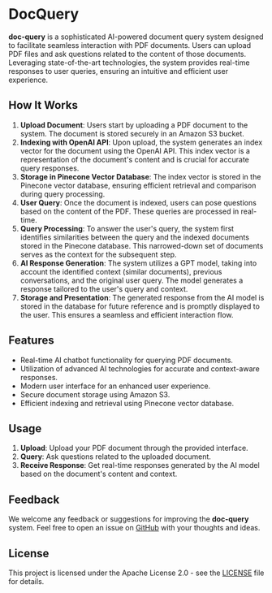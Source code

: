 # DocQuery

**doc-query** is a sophisticated AI-powered document query system designed to facilitate seamless interaction with PDF documents. Users can upload PDF files and ask questions related to the content of those documents. Leveraging state-of-the-art technologies, the system provides real-time responses to user queries, ensuring an intuitive and efficient user experience.

## How It Works

1. **Upload Document**: Users start by uploading a PDF document to the system. The document is stored securely in an Amazon S3 bucket.
2. **Indexing with OpenAI API**: Upon upload, the system generates an index vector for the document using the OpenAI API. This index vector is a representation of the document's content and is crucial for accurate query responses.
3. **Storage in Pinecone Vector Database**: The index vector is stored in the Pinecone vector database, ensuring efficient retrieval and comparison during query processing.
4. **User Query**: Once the document is indexed, users can pose questions based on the content of the PDF. These queries are processed in real-time.
5. **Query Processing**: To answer the user's query, the system first identifies similarities between the query and the indexed documents stored in the Pinecone database. This narrowed-down set of documents serves as the context for the subsequent step.
6. **AI Response Generation**: The system utilizes a GPT model, taking into account the identified context (similar documents), previous conversations, and the original user query. The model generates a response tailored to the user's query and context.
7. **Storage and Presentation**: The generated response from the AI model is stored in the database for future reference and is promptly displayed to the user. This ensures a seamless and efficient interaction flow.

## Features

- Real-time AI chatbot functionality for querying PDF documents.
- Utilization of advanced AI technologies for accurate and context-aware responses.
- Modern user interface for an enhanced user experience.
- Secure document storage using Amazon S3.
- Efficient indexing and retrieval using Pinecone vector database.

## Usage

1. **Upload**: Upload your PDF document through the provided interface.
2. **Query**: Ask questions related to the uploaded document.
3. **Receive Response**: Get real-time responses generated by the AI model based on the document's content and context.

## Feedback

We welcome any feedback or suggestions for improving the **doc-query** system. Feel free to open an issue on [GitHub](https://github.com/your-username/doc-query) with your thoughts and ideas.

## License

This project is licensed under the Apache License 2.0 - see the [LICENSE](LICENSE) file for details.
